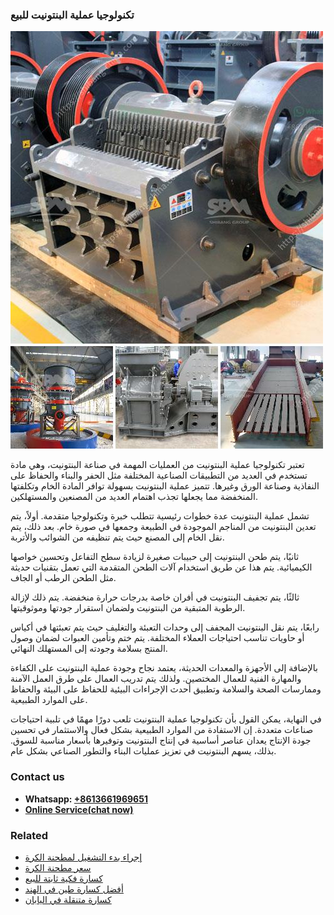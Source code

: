<h3>تكنولوجيا عملية البنتونيت للبيع</h3><img src='1701850811.jpg' alt=''><p>تعتبر تكنولوجيا عملية البنتونيت من العمليات المهمة في صناعة البنتونيت، وهي مادة تستخدم في العديد من التطبيقات الصناعية المختلفة مثل الحفر والبناء والحفاظ على النفاذية وصناعة الورق وغيرها. تتميز عملية البنتونيت بسهولة توافر المادة الخام وتكلفتها المنخفضة مما يجعلها تجذب اهتمام العديد من المصنعين والمستهلكين.</p><p>تشمل عملية البنتونيت عدة خطوات رئيسية تتطلب خبرة وتكنولوجيا متقدمة. أولاً، يتم تعدين البنتونيت من المناجم الموجودة في الطبيعة وجمعها في صورة خام. بعد ذلك، يتم نقل الخام إلى المصنع حيث يتم تنظيفه من الشوائب والأتربة. </p><p>ثانيًا، يتم طحن البنتونيت إلى حبيبات صغيرة لزيادة سطح التفاعل وتحسين خواصها الكيميائية. يتم هذا عن طريق استخدام آلات الطحن المتقدمة التي تعمل بتقنيات حديثة مثل الطحن الرطب أو الجاف.</p><p>ثالثًا، يتم تجفيف البنتونيت في أفران خاصة بدرجات حرارة منخفضة. يتم ذلك لإزالة الرطوبة المتبقية من البنتونيت ولضمان استقرار جودتها وموثوقيتها.</p><p>رابعًا، يتم نقل البنتونيت المجفف إلى وحدات التعبئة والتغليف حيث يتم تعبئتها في أكياس أو حاويات تناسب احتياجات العملاء المختلفة. يتم ختم وتأمين العبوات لضمان وصول المنتج بسلامة وجودته إلى المستهلك النهائي.</p><p>بالإضافة إلى الأجهزة والمعدات الحديثة، يعتمد نجاح وجودة عملية البنتونيت على الكفاءة والمهارة الفنية للعمال المختصين. ولذلك يتم تدريب العمال على طرق العمل الآمنة وممارسات الصحة والسلامة وتطبيق أحدث الإجراءات البيئية للحفاظ على البيئة والحفاظ على الموارد الطبيعية.</p><p>في النهاية، يمكن القول بأن تكنولوجيا عملية البنتونيت تلعب دورًا مهمًا في تلبية احتياجات صناعات متعددة. إن الاستفادة من الموارد الطبيعية بشكل فعال والاستثمار في تحسين جودة الإنتاج يعدان عناصر أساسية في إنتاج البنتونيت وتوفيرها بأسعار مناسبة للسوق. بذلك، يسهم البنتونيت في تعزيز عمليات البناء والتطور الصناعي بشكل عام.</p><h3>Contact us</h3><ul><li><strong>Whatsapp:&nbsp;<a href="https://wa.me/8613661969651">+8613661969651</a></strong></li><li><a href="https://swt.shibang-china.com/?git&amp;zhl&amp;تكنولوجيا عملية البنتونيت للبيع"><strong>Online Service(chat now)</strong></a></li></ul><h3>Related</h3><ul><li><a href='إجراء بدء التشغيل لمطحنة الكرة.md'>إجراء بدء التشغيل لمطحنة الكرة</a></li><li><a href='سعر مطحنة الكرة.md'>سعر مطحنة الكرة</a></li><li><a href='كسارة فكية ثابتة للبيع.md'>كسارة فكية ثابتة للبيع</a></li><li><a href='أفضل كسارة طين في الهند.md'>أفضل كسارة طين في الهند</a></li><li><a href='كسارة متنقلة في اليابان.md'>كسارة متنقلة في اليابان</a></li></ul>